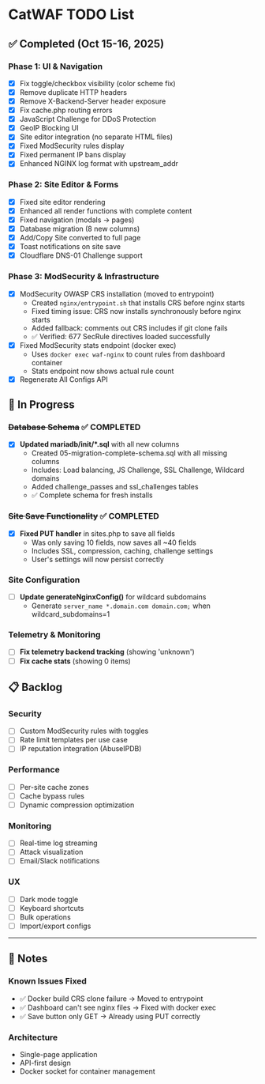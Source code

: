 # CatWAF TODO List

## ✅ Completed (Oct 15-16, 2025)

### Phase 1: UI & Navigation
- [x] Fix toggle/checkbox visibility (color scheme fix)
- [x] Remove duplicate HTTP headers
- [x] Remove X-Backend-Server header exposure
- [x] Fix cache.php routing errors
- [x] JavaScript Challenge for DDoS Protection
- [x] GeoIP Blocking UI
- [x] Site editor integration (no separate HTML files)
- [x] Fixed ModSecurity rules display
- [x] Fixed permanent IP bans display
- [x] Enhanced NGINX log format with upstream_addr

### Phase 2: Site Editor & Forms
- [x] Fixed site editor rendering
- [x] Enhanced all render functions with complete content
- [x] Fixed navigation (modals → pages)
- [x] Database migration (8 new columns)
- [x] Add/Copy Site converted to full page
- [x] Toast notifications on site save
- [x] Cloudflare DNS-01 Challenge support

### Phase 3: ModSecurity & Infrastructure  
- [x] ModSecurity OWASP CRS installation (moved to entrypoint)
  - Created `nginx/entrypoint.sh` that installs CRS before nginx starts
  - Fixed timing issue: CRS now installs synchronously before nginx starts
  - Added fallback: comments out CRS includes if git clone fails
  - ✅ Verified: 677 SecRule directives loaded successfully
- [x] Fixed ModSecurity stats endpoint (docker exec)
  - Uses `docker exec waf-nginx` to count rules from dashboard container
  - Stats endpoint now shows actual rule count
- [x] Regenerate All Configs API

## 🚧 In Progress

### ~~Database Schema~~ ✅ COMPLETED
- [x] **Updated mariadb/init/*.sql** with all new columns
  - Created 05-migration-complete-schema.sql with all missing columns
  - Includes: Load balancing, JS Challenge, SSL Challenge, Wildcard domains
  - Added challenge_passes and ssl_challenges tables
  - ✅ Complete schema for fresh installs

### ~~Site Save Functionality~~ ✅ COMPLETED
- [x] **Fixed PUT handler** in sites.php to save all fields
  - Was only saving 10 fields, now saves all ~40 fields
  - Includes SSL, compression, caching, challenge settings
  - User's settings will now persist correctly

### Site Configuration
- [ ] **Update generateNginxConfig()** for wildcard subdomains
  - Generate `server_name *.domain.com domain.com;` when wildcard_subdomains=1

### Telemetry & Monitoring  
- [ ] **Fix telemetry backend tracking** (showing 'unknown')
- [ ] **Fix cache stats** (showing 0 items)

## 📋 Backlog

### Security
- [ ] Custom ModSecurity rules with toggles
- [ ] Rate limit templates per use case
- [ ] IP reputation integration (AbuseIPDB)

### Performance
- [ ] Per-site cache zones
- [ ] Cache bypass rules
- [ ] Dynamic compression optimization

### Monitoring
- [ ] Real-time log streaming
- [ ] Attack visualization
- [ ] Email/Slack notifications

### UX
- [ ] Dark mode toggle
- [ ] Keyboard shortcuts
- [ ] Bulk operations
- [ ] Import/export configs

---

## 📝 Notes

### Known Issues Fixed
- ✅ Docker build CRS clone failure → Moved to entrypoint
- ✅ Dashboard can't see nginx files → Fixed with docker exec
- ✅ Save button only GET → Already using PUT correctly

### Architecture
- Single-page application
- API-first design
- Docker socket for container management
